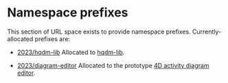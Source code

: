 # Namespace prefixes

This section of URL space exists to provide namespace prefixes.
Currently-allocated prefixes are:

* [2023/hqdm-lib](./2023/hqdm-lib) Allocated to
  [hqdm-lib](https://github.com/Apollo-Protocol/hqdm-lib).

* [2023/diagram-editor](./2023/diagram-editor) Allocated to the
  prototype [4D activity diagram
  editor](https://github.com/Apollo-Protocol/4d-activity-editor).
